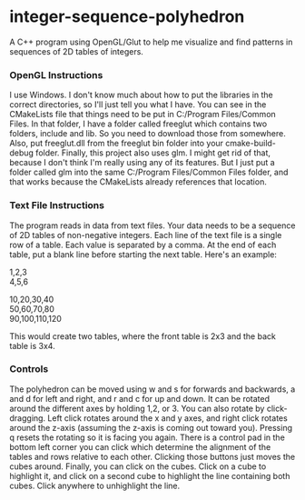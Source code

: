# integer-sequence-polyhedron
A C++ program using OpenGL/Glut to help me visualize and find 
patterns in sequences of 2D tables of integers.

### OpenGL Instructions
I use Windows. I don't know much about how to put the libraries
 in the correct directories, so I'll just tell you what I have.
 You can see in the CMakeLists file that things need
to be put in C:/Program Files/Common Files. In that folder, I have
a folder called freeglut which contains two folders, include and
lib. So you need to download those from somewhere. Also, put
freeglut.dll from the freeglut bin folder into your 
cmake-build-debug folder. Finally, this project also uses glm.
I might get rid of that, because I don't think I'm really using
any of its features. But I just put a folder called glm into the
same C:/Program Files/Common Files folder, and that works because
the CMakeLists already references that location.

### Text File Instructions
The program reads in data from text files. Your data needs to be
a sequence of 2D tables of non-negative integers. Each line of
the text file is a single row of a table. Each value is separated
by a comma. At the end of each table, put a blank line before
starting the next table. Here's an example:

1,2,3<br/>4,5,6

10,20,30,40<br/>50,60,70,80<br/>90,100,110,120

This would create two tables, where the front table is 2x3 and 
the back table is 3x4.

### Controls
The polyhedron can be moved using w and s for forwards and backwards,
a and d for left and right, and r and c for up and down. It can be
rotated around the different axes by holding 1,2, or 3. You can
also rotate by click-dragging. Left click rotates around the x and
y axes, and right click rotates around the z-axis (assuming the 
z-axis is coming out toward you). Pressing q resets the rotating
so it is facing you again.  There is a control pad in the bottom
left corner you can click which determine the alignment of the
tables and rows relative to each other. Clicking those buttons
just moves the cubes around. Finally, you can click on the cubes.
Click on a cube to highlight it, and click on a second cube to
highlight the line containing both cubes. Click anywhere to
unhighlight the line.
